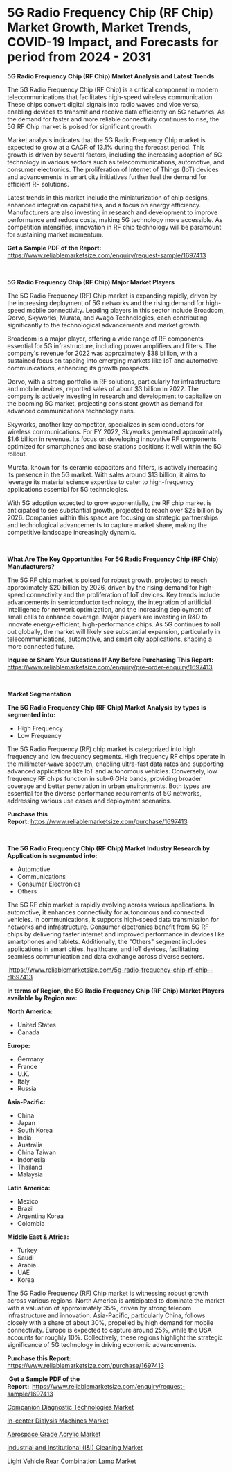 <p><h1>5G Radio Frequency Chip (RF Chip) Market Growth, Market Trends, COVID-19 Impact, and Forecasts for period from 2024 - 2031</h1></p><p><strong>5G Radio Frequency Chip (RF Chip) Market Analysis and Latest Trends</strong></p>
<p><p>The 5G Radio Frequency Chip (RF Chip) is a critical component in modern telecommunications that facilitates high-speed wireless communication. These chips convert digital signals into radio waves and vice versa, enabling devices to transmit and receive data efficiently on 5G networks. As the demand for faster and more reliable connectivity continues to rise, the 5G RF Chip market is poised for significant growth.</p><p>Market analysis indicates that the 5G Radio Frequency Chip market is expected to grow at a CAGR of 13.1% during the forecast period. This growth is driven by several factors, including the increasing adoption of 5G technology in various sectors such as telecommunications, automotive, and consumer electronics. The proliferation of Internet of Things (IoT) devices and advancements in smart city initiatives further fuel the demand for efficient RF solutions.</p><p>Latest trends in this market include the miniaturization of chip designs, enhanced integration capabilities, and a focus on energy efficiency. Manufacturers are also investing in research and development to improve performance and reduce costs, making 5G technology more accessible. As competition intensifies, innovation in RF chip technology will be paramount for sustaining market momentum.</p></p>
<p><strong>Get a Sample PDF of the Report:&nbsp;</strong> <a href="https://www.reliablemarketsize.com/enquiry/request-sample/1697413?utm_campaign=1259&utm_medium=2&utm_source=Github&utm_content=ia&utm_term=12102024&utm_id=5g-radio-frequency-chip-rf-chip">https://www.reliablemarketsize.com/enquiry/request-sample/1697413</a></p>
<p>&nbsp;</p>
<p><strong>5G Radio Frequency Chip (RF Chip) Major Market Players</strong></p>
<p><p>The 5G Radio Frequency (RF) Chip market is expanding rapidly, driven by the increasing deployment of 5G networks and the rising demand for high-speed mobile connectivity. Leading players in this sector include Broadcom, Qorvo, Skyworks, Murata, and Avago Technologies, each contributing significantly to the technological advancements and market growth.</p><p>Broadcom is a major player, offering a wide range of RF components essential for 5G infrastructure, including power amplifiers and filters. The company's revenue for 2022 was approximately $38 billion, with a sustained focus on tapping into emerging markets like IoT and automotive communications, enhancing its growth prospects.</p><p>Qorvo, with a strong portfolio in RF solutions, particularly for infrastructure and mobile devices, reported sales of about $3 billion in 2022. The company is actively investing in research and development to capitalize on the booming 5G market, projecting consistent growth as demand for advanced communications technology rises.</p><p>Skyworks, another key competitor, specializes in semiconductors for wireless communications. For FY 2022, Skyworks generated approximately $1.6 billion in revenue. Its focus on developing innovative RF components optimized for smartphones and base stations positions it well within the 5G rollout.</p><p>Murata, known for its ceramic capacitors and filters, is actively increasing its presence in the 5G market. With sales around $13 billion, it aims to leverage its material science expertise to cater to high-frequency applications essential for 5G technologies.</p><p>With 5G adoption expected to grow exponentially, the RF chip market is anticipated to see substantial growth, projected to reach over $25 billion by 2026. Companies within this space are focusing on strategic partnerships and technological advancements to capture market share, making the competitive landscape increasingly dynamic.</p></p>
<p>&nbsp;</p>
<p><strong>What Are The Key Opportunities For 5G Radio Frequency Chip (RF Chip) Manufacturers?</strong></p>
<p><p>The 5G RF chip market is poised for robust growth, projected to reach approximately $20 billion by 2026, driven by the rising demand for high-speed connectivity and the proliferation of IoT devices. Key trends include advancements in semiconductor technology, the integration of artificial intelligence for network optimization, and the increasing deployment of small cells to enhance coverage. Major players are investing in R&D to innovate energy-efficient, high-performance chips. As 5G continues to roll out globally, the market will likely see substantial expansion, particularly in telecommunications, automotive, and smart city applications, shaping a more connected future.</p></p>
<p><strong>Inquire or Share Your Questions If Any Before Purchasing This Report:</strong> <a href="https://www.reliablemarketsize.com/enquiry/pre-order-enquiry/1697413?utm_campaign=1259&utm_medium=2&utm_source=Github&utm_content=ia&utm_term=12102024&utm_id=5g-radio-frequency-chip-rf-chip">https://www.reliablemarketsize.com/enquiry/pre-order-enquiry/1697413</a></p>
<p>&nbsp;</p>
<p><strong>Market Segmentation</strong></p>
<p><strong>The 5G Radio Frequency Chip (RF Chip) Market Analysis by types is segmented into:</strong></p>
<p><ul><li>High Frequency</li><li>Low Frequency</li></ul></p>
<p><p>The 5G Radio Frequency (RF) chip market is categorized into high frequency and low frequency segments. High frequency RF chips operate in the millimeter-wave spectrum, enabling ultra-fast data rates and supporting advanced applications like IoT and autonomous vehicles. Conversely, low frequency RF chips function in sub-6 GHz bands, providing broader coverage and better penetration in urban environments. Both types are essential for the diverse performance requirements of 5G networks, addressing various use cases and deployment scenarios.</p></p>
<p><strong>Purchase this Report:&nbsp;</strong><a href="https://www.reliablemarketsize.com/purchase/1697413?utm_campaign=1259&utm_medium=2&utm_source=Github&utm_content=ia&utm_term=12102024&utm_id=5g-radio-frequency-chip-rf-chip">https://www.reliablemarketsize.com/purchase/1697413</a></p>
<p>&nbsp;</p>
<p><strong>The 5G Radio Frequency Chip (RF Chip) Market Industry Research by Application is segmented into:</strong></p>
<p><ul><li>Automotive</li><li>Communications</li><li>Consumer Electronics</li><li>Others</li></ul></p>
<p><p>The 5G RF chip market is rapidly evolving across various applications. In automotive, it enhances connectivity for autonomous and connected vehicles. In communications, it supports high-speed data transmission for networks and infrastructure. Consumer electronics benefit from 5G RF chips by delivering faster internet and improved performance in devices like smartphones and tablets. Additionally, the "Others" segment includes applications in smart cities, healthcare, and IoT devices, facilitating seamless communication and data exchange across diverse sectors.</p></p>
<p><a href="https://www.reliablemarketsize.com/5g-radio-frequency-chip-rf-chip--r1697413?utm_campaign=1259&utm_medium=2&utm_source=Github&utm_content=ia&utm_term=12102024&utm_id=5g-radio-frequency-chip-rf-chip">&nbsp;https://www.reliablemarketsize.com/5g-radio-frequency-chip-rf-chip--r1697413</a></p>
<p><strong>In terms of Region, the 5G Radio Frequency Chip (RF Chip) Market Players available by Region are:</strong></p>
<p>
    <p> <strong> North America: </strong>
        <ul>
            <li>United States</li>
            <li>Canada</li>
        </ul>
        </p> 
    <p> <strong> Europe: </strong>
        <ul>
            <li>Germany</li>
            <li>France</li>
            <li>U.K.</li>
            <li>Italy</li>
            <li>Russia</li>
        </ul>
        </p> 
    <p> <strong> Asia-Pacific: </strong>
        <ul>
            <li>China</li>
            <li>Japan</li>
            <li>South Korea</li>
            <li>India</li>
            <li>Australia</li>
            <li>China Taiwan</li>
            <li>Indonesia</li>
            <li>Thailand</li>
            <li>Malaysia</li>
        </ul>
        </p> 
    <p> <strong> Latin America: </strong>
        <ul>
            <li>Mexico</li>
            <li>Brazil</li>
            <li>Argentina Korea</li>
            <li>Colombia</li>
        </ul>
        </p> 
    <p> <strong> Middle East & Africa: </strong>
        <ul>
            <li>Turkey</li>
            <li>Saudi</li>
            <li>Arabia</li>
            <li>UAE</li>
            <li>Korea</li>
        </ul>
    </p>
    </p>
<p><p>The 5G Radio Frequency (RF) Chip market is witnessing robust growth across various regions. North America is anticipated to dominate the market with a valuation of approximately 35%, driven by strong telecom infrastructure and innovation. Asia-Pacific, particularly China, follows closely with a share of about 30%, propelled by high demand for mobile connectivity. Europe is expected to capture around 25%, while the USA accounts for roughly 10%. Collectively, these regions highlight the strategic significance of 5G technology in driving economic advancements.</p></p>
<p><strong>Purchase this Report: </strong><a href="https://www.reliablemarketsize.com/purchase/1697413?utm_campaign=1259&utm_medium=2&utm_source=Github&utm_content=ia&utm_term=12102024&utm_id=5g-radio-frequency-chip-rf-chip">https://www.reliablemarketsize.com/purchase/1697413</a></p>
<p>&nbsp;<strong>Get a Sample PDF of the Report:&nbsp;&nbsp;</strong><a href="https://www.reliablemarketsize.com/enquiry/request-sample/1697413?utm_campaign=1259&utm_medium=2&utm_source=Github&utm_content=ia&utm_term=12102024&utm_id=5g-radio-frequency-chip-rf-chip">https://www.reliablemarketsize.com/enquiry/request-sample/1697413</a></p>
<p><strong></strong></p>
<p><p><a href="https://github.com/mabutironaldo/Market-Research-Report-List-6/blob/main/companion-diagnostic-technologies-market.md?utm_campaign=1259&utm_medium=2&utm_source=Github&utm_content=ia&utm_term=12102024&utm_id=5g-radio-frequency-chip-rf-chip">Companion Diagnostic Technologies Market</a></p><p><a href="https://www.linkedin.com/pulse/in-center-dialysis-machines-market-trends-growth-outlook-1jrqf?utm_campaign=1259&utm_medium=2&utm_source=Github&utm_content=ia&utm_term=12102024&utm_id=5g-radio-frequency-chip-rf-chip">In-center Dialysis Machines Market</a></p><p><a href="https://www.linkedin.com/pulse/global-aerospace-grade-acrylic-market-exploring-share-1nngc?utm_campaign=1259&utm_medium=2&utm_source=Github&utm_content=ia&utm_term=12102024&utm_id=5g-radio-frequency-chip-rf-chip">Aerospace Grade Acrylic Market</a></p><p><a href="https://www.linkedin.com/pulse/global-industrial-institutional-ii-cleaning-market-analysis-e0uzc?utm_campaign=1259&utm_medium=2&utm_source=Github&utm_content=ia&utm_term=12102024&utm_id=5g-radio-frequency-chip-rf-chip">Industrial and Institutional (I&I) Cleaning Market</a></p><p><a href="https://www.linkedin.com/pulse/light-vehicle-rear-combination-lamp-market-overview-regional-obp3e?utm_campaign=1259&utm_medium=2&utm_source=Github&utm_content=ia&utm_term=12102024&utm_id=5g-radio-frequency-chip-rf-chip">Light Vehicle Rear Combination Lamp Market</a></p></p>